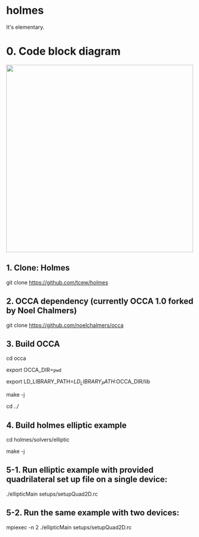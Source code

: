# holmes
It's elementary.

# 0. Code block diagram
<img src="http://www.math.vt.edu/people/tcew/libParanumalDiagramLocal-crop.png" width="500" >

## 1. Clone: Holmes
git clone https://github.com/tcew/holmes

## 2. OCCA dependency (currently OCCA 1.0 forked by Noel Chalmers)
git clone https://github.com/noelchalmers/occa

## 3. Build OCCA
cd occa

export OCCA_DIR=`pwd`

export LD_LIBRARY_PATH=$LD_LIBRARY_PATH:$OCCA_DIR/lib

make -j

cd ../

## 4. Build holmes elliptic example
cd holmes/solvers/elliptic

make -j

## 5-1. Run elliptic example with provided quadrilateral set up file on a single device:
./ellipticMain setups/setupQuad2D.rc

## 5-2. Run the same example with two devices:
mpiexec -n 2 ./ellipticMain setups/setupQuad2D.rc
